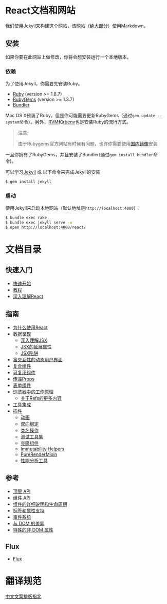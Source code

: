 # React文档和网站

我们使用[Jekyll](http://jekyllrb.com/)来构建这个网站，该网站（[绝大部分](http://zpao.com/posts/adding-line-highlights-to-markdown-code-fences/)）使用Markdown。

## 安装

如果你要在此网站上做修改，你将会想安装运行一个本地版本。

### 依赖

为了使用Jekyll，你需要先安装Ruby。

 - [Ruby](http://www.ruby-lang.org/) (version >= 1.8.7)
 - [RubyGems](http://rubygems.org/) (version >= 1.3.7)
 - [Bundler](http://gembundler.com/)

Mac OS X预装了Ruby，但是你可能需要更新RubyGems（通过`gem update --system`命令）。另外，[RVM](https://rvm.io/)和[rbenv](https://github.com/sstephenson/rbenv)也是安装Ruby的流行方式。

> 注意:
>
> 由于Rubygems官方网站有时候有问题，也许你需要使用[国内镜像](http://www.oschina.net/news/24321/rubygems-taobao-mirror)安装

一旦你拥有了RubyGems，并且安装了Bundler(通过`gem install bundler`命令)。

可以学习[Jekyll](http://jekyllrb.com/) 或 以下命令来完成Jekyll的安装

```sh
$ gem install jekyll
```

### 启动

使用Jekyll来启动本地网站（默认地址是`http://localhost:4000`）：

```sh
$ bundle exec rake
$ bundle exec jekyll serve -w
$ open http://localhost:4000/react/
```
# 文档目录

## 快速入门

* [快速开始](/zh/docs/getting-started.md)
* [教程](/zh/docs/tutorial.md)
* [深入理解React](/zh/docs/thinking-in-react.md)

## 指南

* [为什么使用React](/zh/docs/01-why-react.md)
* [数据呈现](/zh/docs/02-displaying-data.md)
    - [深入理解JSX](/zh/docs/02.1-jsx-in-depth.md)
    - [JSX的延展属性](/zh/docs/02.2-jsx-spread.md)
    - [JSX陷阱](/zh/docs/02.3-jsx-gotchas.md)
* [富交互性的动态用户界面](/zh/docs/03-interactivity-and-dynamic-uis.md)
* [复合组件](/zh/docs/04-multiple-components.md)
* [可复用组件](/zh/docs/05-reusable-components.md)
* [传递Props](/zh/docs/06-transferring-props.md)
* [表单组件](/zh/docs/07-forms.md)
* [浏览器中的工作原理](/zh/docs/08-working-with-the-browser.md)
    - [关于Refs的更多内容](/zh/docs/08.1-more-about-refs.md)
* [工具集成](/zh/docs/09-tooling-integration.md)
* [插件](/zh/docs/10-addons.md)
    - [动画](/zh/docs/10.1-animation.md)
    - [双向绑定](/zh/docs/10.2-form-input-binding-sugar.md)
    - [类名操作](/zh/docs/10.3-class-name-manipulation.md)
    - [测试工具集](/zh/docs/10.4-test-utils.md)
    - [克隆组件](/zh/docs/10.5-clone-with-props.md)
    - [Immutability Helpers](/zh/docs/10.6-update.md)
    - [PureRenderMixin](/zh/docs/10.7-pure-render-mixin.md)
    - [性能分析工具](/zh/docs/10.8-perf.md)

## 参考

* [顶层 API](/zh/docs/ref-01-top-level-api.md)
* [组件 API](/zh/docs/ref-02-component-api.md)
* [组件的详细说明和生命周期](/zh/docs/ref-03-component-specs.md)
* [标签和属性支持](/zh/docs/ref-04-tags-and-attributes.md)
* [事件系统](/zh/docs/ref-05-events.md)
* [与 DOM 的差异](/zh/docs/ref-06-dom-differences.md)
* [特殊的非 DOM 属性](/zh/docs/ref-07-special-non-dom-attributes.md)

## Flux

* [Flux](/zh/docs/flux-overview.md)

# 翻译规范

[中文文案排版指北](https://github.com/sparanoid/chinese-copywriting-guidelines)

